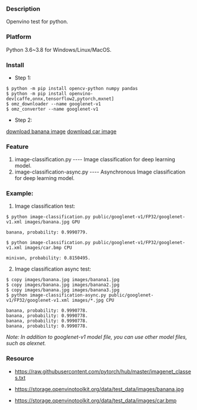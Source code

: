 ### Description

Openvino test for python.


### Platform

Python 3.6~3.8 for Windows/Linux/MacOS.


### Install

- Step 1:

```console
$ python -m pip install opencv-python numpy pandas
$ python -m pip install openvino-dev[caffe,onnx,tensorflow2,pytorch,mxnet]
$ omz_downloader --name googlenet-v1
$ omz_converter --name googlenet-v1
```

- Step 2:

[download banana image](https://storage.openvinotoolkit.org/data/test_data/images/banana.jpg)
[download car image](https://storage.openvinotoolkit.org/data/test_data/images/car.bmp)


### Feature

1. image-classification.py          ---- Image classification for deep learning model.
1. image-classification-async.py    ---- Asynchronous Image classification for deep learning model.


### Example:

1. Image classification test:
```console
$ python image-classification.py public/googlenet-v1/FP32/googlenet-v1.xml images/banana.jpg GPU

banana, probability: 0.9990779.

$ python image-classification.py public/googlenet-v1/FP32/googlenet-v1.xml images/car.bmp CPU

minivan, probability: 0.8150495.
```

2. Image classification async test:
```console
$ copy images/banana.jpg images/banana1.jpg
$ copy images/banana.jpg images/banana2.jpg
$ copy images/banana.jpg images/banana3.jpg
$ python image-classification-async.py public/googlenet-v1/FP32/googlenet-v1.xml images/*.jpg CPU

banana, probability: 0.9990778.
banana, probability: 0.9990778.
banana, probability: 0.9990778.
banana, probability: 0.9990778.
```

*Note: In addition to googlenet-v1 model file, you can use other model files, such as alexnet.*

### Resource

- https://raw.githubusercontent.com/pytorch/hub/master/imagenet_classes.txt

- https://storage.openvinotoolkit.org/data/test_data/images/banana.jpg

- https://storage.openvinotoolkit.org/data/test_data/images/car.bmp
